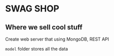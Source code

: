 # SWAG SHOP 
## Where we sell cool stuff 
Create web server that using MongoDB, REST API

`model` folder stores all the data 
